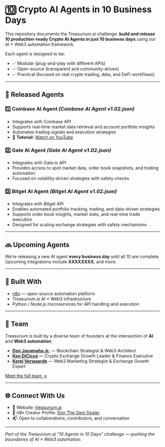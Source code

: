 # 🔟 Crypto AI Agents in 10 Business Days

This repository documents the Treasurium.ai challenge: **build and release 10 production-ready Crypto AI Agents in just 10 business days** using our AI × Web3 automation framework.

Each agent is designed to be:  
- ✅ Modular (plug-and-play with different APIs)  
- ✅ Open-source (transparent and community-driven)  
- ✅ Practical (focused on real crypto trading, data, and DeFi workflows)  

---

## 📢 Released Agents

### 1️⃣ Coinbase AI Agent *(Coinbase AI Agent v1.02.json)*
- Integrates with Coinbase API  
- Supports real-time market data retrieval and account portfolio insights  
- Automates trading signals and execution strategies  
- 🎥 **Tutorial:** [Watch on YouTube](https://www.youtube.com/watch?v=AnLG0tnnhSs)

### 2️⃣ Gate AI Agent *(Gate AI Agent v1.02.json)*
- Integrates with Gate.io API  
- Provides access to spot market data, order book snapshots, and trading automation  
- Focused on volatility-driven strategies with safety checks  

### 3️⃣ Bitget AI Agent *(Bitget AI Agent v1.02.json)*
- Integrates with Bitget API  
- Enables automated portfolio tracking, trading, and data-driven strategies  
- Supports order book insights, market stats, and real-time trade execution  
- Designed for scaling exchange strategies with safety mechanisms  

---

## 🔜 Upcoming Agents

We’re releasing a new AI agent **every business day** until all 10 are complete.  
Upcoming integrations include **XXXXXXXX**, and more.

---

## 🧰 Built With

- [n8n](https://n8n.io) — open-source automation platform  
- Treasurium.ai AI × Web3 infrastructure  
- Python / Node.js microservices for API handling and execution  

---

## 👥 Team

Treasurium is built by a diverse team of founders at the intersection of **AI** and **Web3 automation**:

- **[Don Jayamaha Jr.](https://www.linkedin.com/in/donjayamahajr/)** — Blockchain Strategist & Web3 Architect  
- **[Ken DiCicco](https://www.linkedin.com/in/kendicicco/)** — Crypto Exchange Growth Leader & Finance Executive  
- **[Kerel Verwaerde](https://www.linkedin.com/in/kerel-verwaerde-b22826109/)** — Web3 Marketing Strategist & Exchange Growth Expert  

[Meet the full team →](https://github.com/treasurium/treasurium/blob/main/TEAM.md)

---

## 🌐 Connect With Us

- 🔗 Website: [treasurium.ai](https://treasurium.ai)  
- 🧩 n8n Creator Profile: [Don The Gem Dealer](https://n8n.io/creators/don-the-gem-dealer/)  
- 📬 Open to collaborations, contributors, and conversation  

---

*Part of the Treasurium.ai “10 Agents in 10 Days” challenge — pushing the boundaries of AI × Web3 automation.*  
